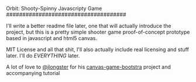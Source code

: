 Orbit: Shooty-Spinny Javascripty Game
#####################################

I'll write a better readme file later, one that will actually introduce the project, but this is a pretty simple shooter game proof-of-concept prototype based in javascript and html5 canvas.

MIT License and all that shit, I'll also actually include real licensing and stuff later. I'll do *EVERYTHING* later.

A lot of love to [@jlongster][0] for his [canvas-game-bootstra][1] project and accompanying tutorial

[0]: http://www.twitter.com/user/jlongster
[1]: https://github.com/jlongster/canvas-game-bootstrap
